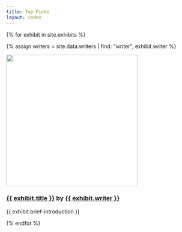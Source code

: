 ```yaml
---
title: Top Picks
layout: index
---
```


{% for exhibit in site.exhibits %}

{% assign writers = site.data.writers | find: "writer", exhibit.writer %}


<a href="{{ exhibit.url | relative_url }}" target="_blank" title="跳转到individual page"><img src="{{ exhibit.image-url }}" width = 350></a>
<h3><a href="{{ exhibit.url | relative_url }}">{{ exhibit.title }}</a> by <a href="{{ writers.writer-url }}">{{ exhibit.writer }}</a></h3>
<p>{{ exhibit.brief-introduction }}</p>

{% endfor %}
